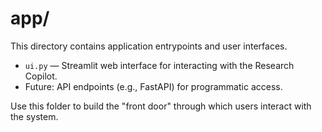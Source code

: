 # app/

This directory contains application entrypoints and user interfaces.

- `ui.py` — Streamlit web interface for interacting with the Research Copilot.
- Future: API endpoints (e.g., FastAPI) for programmatic access.

Use this folder to build the "front door" through which users interact with the system.